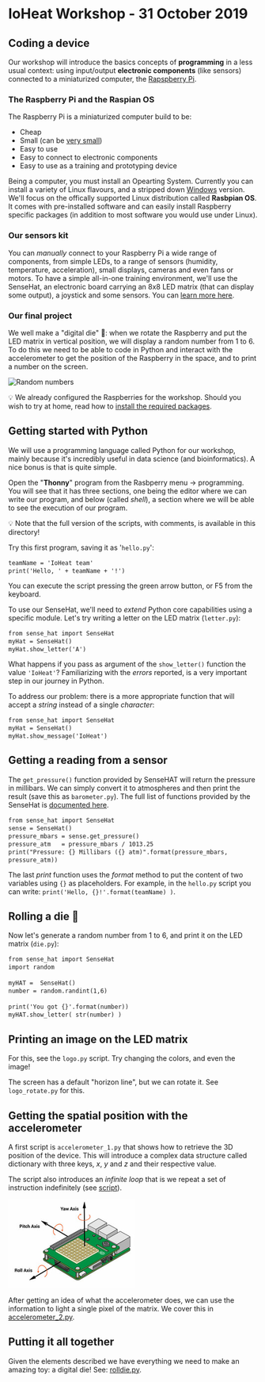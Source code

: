 # IoHeat Workshop - 31 October 2019

## Coding a device

Our workshop will introduce the basics concepts of **programming**
in a less usual context: using input/output **electronic components** (like sensors) 
connected to a miniaturized computer, the [Rapspberry Pi](https://www.raspberrypi.org/help/what-%20is-a-raspberry-pi/).

### The Raspberry Pi and the Raspian OS

The Raspberry Pi is a miniaturized computer build to be:
 * Cheap
 * Small (can be [very small](https://www.raspberrypi.org/blog/raspberry-pi-zero/))
 * Easy to use
 * Easy to connect to electronic components
 * Easy to use as a training and prototyping device
 
 Being a computer, you must install an Opearting System. Currently you can install a variety of Linux flavours, and a stripped down [Windows](https://www.microsoft.com/en-us/download/details.aspx?id=55029) version.
 We'll focus on the offically supported Linux distribution called **Rasbpian OS**. It comes with pre-installed software and can easily install Raspberry specific packages (in addition to most software you would use under Linux).
 
### Our sensors kit

You can *manually* connect to your Raspberry Pi a wide range of components, from simple LEDs, to a range of sensors (humidity, temperature, acceleration), small displays, cameras and even fans or motors. 
To have a simple all-in-one training environment, we'll use the SenseHat, an electronic board carrying an 8x8 LED matrix (that can display some output), a joystick and some sensors. You can [learn more here](https://www.raspberrypi.org/blog/sense-hat-projects/).

### Our final project

We well make a "digital die" :game_die:: when we rotate the Raspberry and put the LED matrix in vertical position, we
will display a random number from 1 to 6. To do this we need to be able to code in Python and interact with the accelerometer to get the position of the Raspberry in the space, and to print a number on the screen.

![Random numbers](https://i.pinimg.com/originals/2c/61/6a/2c616a9a9f542dffd56b10da4adb4bae.gif)

:bulb: We already configured the Raspberries for the workshop. Should you wish to try at home, read how to [install the required packages](setup.md).

## Getting started with Python
 
We will use a programming language called Python for our workshop, mainly because it's incredibly useful in data science (and bioinformatics). A nice bonus is that is quite simple.

Open the "**Thonny**" program from the Rasbperry menu -> programming. You will see that it has three sections, one being the editor where we can write our program, and below (called _shell_), a section where we will be able to see the execution of our program.

:bulb: Note that the full version of the scripts, with comments, is available in this directory!

Try this first program, saving it as '`hello.py`':
```
teamName = 'IoHeat team'
print('Hello, ' + teamName + '!')
```
You can execute the script pressing the green arrow button, or F5 from the keyboard.

To use our SenseHat, we'll need to _extend_ Python core capabilities using a specific module. Let's try writing a letter on the LED matrix (`letter.py`):
```
from sense_hat import SenseHat
myHat = SenseHat()
myHat.show_letter('A')
```
What happens if you pass as argument of the `show_letter()` function the value `'IoHeat'`?
Familiarizing with the _errors_ reported, is a very important step in our journey in Python.

To address our problem: there is a more appropriate function that will accept a _string_ instead of a single _character_:

```
from sense_hat import SenseHat
myHat = SenseHat()
myHat.show_message('IoHeat')
```
## Getting a reading from a sensor

The `get_pressure()` function provided by SenseHAT will return the pressure in millibars. We can simply convert it to atmospheres and then print the result (save this as `barometer.py`). The full list of functions provided by the SenseHat is [documented here](https://pythonhosted.org/sense-hat/api/).
```
from sense_hat import SenseHat
sense = SenseHat()
pressure_mbars = sense.get_pressure()
pressure_atm   = pressure_mbars / 1013.25
print("Pressure: {} Millibars ({} atm)".format(pressure_mbars, pressure_atm))
```

The last _print_ function uses the _format_ method to put the content of two variables using `{}` as placeholders. For example, in the `hello.py` script you can write: `print('Hello, {}!'.format(teamName) )`.

## Rolling a die :game_die:

Now let's generate a random number from 1 to 6, and print it on the LED matrix (`die.py`):
```
from sense_hat import SenseHat
import random 

myHAT =  SenseHat()
number = random.randint(1,6)

print('You got {}'.format(number))
myHAT.show_letter( str(number) )
```

## Printing an image on the LED matrix
For this, see the `logo.py` script. Try changing the colors, and even the image!

The screen has a default "horizon line", but we can rotate it. See `logo_rotate.py` for this.

## Getting the spatial position with the accelerometer

A first script is `accelerometer_1.py` that shows how to retrieve the 3D position of the device.
This will introduce a complex data structure called dictionary with three keys, _x_, _y_ and _z_ and their respective value.

The script also introduces an _infinite loop_ that is we repeat a set of instruction indefinitely (see [script](accelerometer_1.py)).


![Axes](gyro.jpg)

After getting an idea of what the accelerometer does, we can use the information to light a single pixel of the matrix. We cover this in [accelerometer_2.py](accelerometer_2.py).

## Putting it all together

Given the elements described we have everything we need to make an amazing toy: a digital die!
See: [rolldie.py](rolldie.py).
